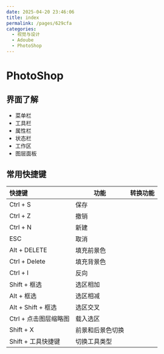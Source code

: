 ```yaml
---
date: 2025-04-20 23:46:06
title: index
permalink: /pages/629cfa
categories:
  - 视觉与设计
  - Adoube
  - PhotoShop
---
```


# PhotoShop

## 界面了解

-   菜单栏
-   工具栏
-   属性栏
-   状态栏
-   工作区
-   图层面板

## 常用快捷键

| 快捷键                | 功能             | 转换功能 |
| :-------------------- | ---------------- | -------- |
| Ctrl + S              | 保存             |          |
| Ctrl + Z              | 撤销             |          |
| Ctrl + N              | 新建             |          |
| ESC                   | 取消             |          |
| Alt + DELETE          | 填充前景色       |          |
| Ctrl + Delete         | 填充背景色       |          |
| Ctrl + I              | 反向             |          |
| Shift + 框选          | 选区相加         |          |
| Alt + 框选            | 选区相减         |          |
| Alt + Shift + 框选    | 选区交叉         |          |
| Ctrl + 点击图层缩略图 | 载入选区         |          |
| Shift + X             | 前景和后景色切换 |          |
| Shift + 工具快捷键    | 切换工具类型     |          |
